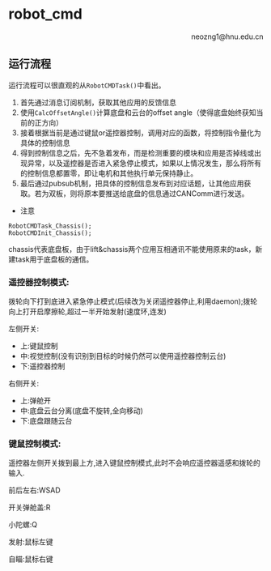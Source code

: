 # robot_cmd

<p align='right'>neozng1@hnu.edu.cn</p>

## 运行流程

运行流程可以很直观的从`RobotCMDTask()`中看出。

1. 首先通过消息订阅机制，获取其他应用的反馈信息
2. 使用`CalcOffsetAngle()`计算底盘和云台的offset angle（使得底盘始终获知当前的正方向）
3. 接着根据当前是通过键鼠or遥控器控制，调用对应的函数，将控制指令量化为具体的控制信息
4. 得到控制信息之后，先不急着发布，而是检测重要的模块和应用是否掉线或出现异常，以及遥控器是否进入紧急停止模式，如果以上情况发生，那么将所有的控制信息都置零，即让电机和其他执行单元保持静止。
5. 最后通过pubsub机制，把具体的控制信息发布到对应话题，让其他应用获取。若为双板，则将原本要推送给底盘的信息通过CANComm进行发送。

- 注意
```
RobotCMDTask_Chassis();
RobotCMDInit_Chassis();
```
chassis代表底盘板，由于lift&chassis两个应用互相通讯不能使用原来的task，新建task用于底盘板的通信。


### 遥控器控制模式:

拨轮向下打到底进入紧急停止模式(后续改为关闭遥控器停止,利用daemon);拨轮向上打开启摩擦轮,超过一半开始发射(速度环,连发)

左侧开关:
- 上:键鼠控制
- 中:视觉控制(没有识别到目标的时候仍然可以使用遥控器控制云台)
- 下:遥控器控制

右侧开关:
- 上:弹舱开
- 中:底盘云台分离(底盘不旋转,全向移动)
- 下:底盘跟随云台

### 键鼠控制模式:

遥控器左侧开关拨到最上方,进入键鼠控制模式,此时不会响应遥控器遥感和拨轮的输入.

前后左右:WSAD

开关弹舱盖:R

小陀螺:Q

发射:鼠标左键

自瞄:鼠标右键







